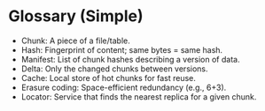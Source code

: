 # Glossary (Simple)

- Chunk: A piece of a file/table.
- Hash: Fingerprint of content; same bytes = same hash.
- Manifest: List of chunk hashes describing a version of data.
- Delta: Only the changed chunks between versions.
- Cache: Local store of hot chunks for fast reuse.
- Erasure coding: Space-efficient redundancy (e.g., 6+3).
- Locator: Service that finds the nearest replica for a given chunk.

